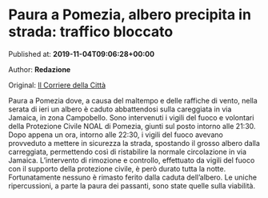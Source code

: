 
# Paura a Pomezia, albero precipita in strada: traffico bloccato

Published at: **2019-11-04T09:06:28+00:00**

Author: **Redazione**

Original: [Il Corriere della Città](https://www.ilcorrieredellacitta.com/ultime-notizie/paura-a-pomezia-albero-precipita-in-strada-traffico-bloccato.html)

Paura a Pomezia dove, a causa del maltempo e delle raffiche di vento, nella serata di ieri un albero è caduto abbattendosi sulla careggiata in via Jamaica, in zona Campobello.
Sono intervenuti i vigili del fuoco e volontari della Protezione Civile NOAL di Pomezia, giunti sul posto intorno alle 21:30.
Dopo appena un ora, intorno alle 22:30, i vigili del fuoco avevano provveduto a mettere in sicurezza la strada, spostando il grosso albero dalla carreggiata, permettendo così di ristabilire la normale circolazione in via Jamaica.
L’intervento di rimozione e controllo, effettuato da vigili del fuoco con il supporto della protezione civile, è però durato tutta la notte. Fortunatamente nessuno è rimasto ferito dalla caduta dell’albero. Le uniche ripercussioni, a parte la paura dei passanti, sono state quelle sulla viabilità.
